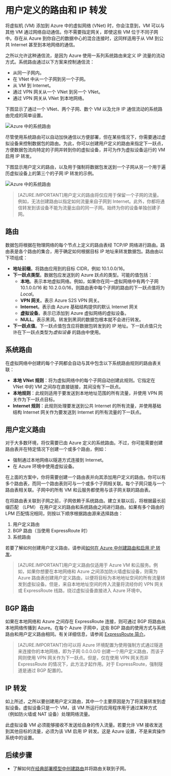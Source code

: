 <properties 
   pageTitle="用户定义的路由和 IP 转发概述"
   description="了解 UDR 和 IP 转发"
   services="virtual-network"
   documentationCenter="na"
   authors="telmosampaio"
   manager="carmonm"
   editor="tysonn" />
<tags
	ms.service="virtual-network"
	ms.date="12/11/2015"
	wacn.date="01/14/2016"/>

# 用户定义的路由和 IP 转发
将虚拟机 (VM) 添加到 Azure 中的虚拟网络 (VNet) 时，你会注意到，VM 可以与其他 VM 通过网络自动通信。你不需要指定网关，即使这些 VM 位于不同子网中。存在从 Azure 到你自己的数据中心的混合连接时，这同样适用于从 VM 到公共 Internet 甚至到本地网络的通信。

之所以允许这种通信流，是因为 Azure 使用一系列系统路由来定义 IP 流量的流动方式。系统路由通过以下方案来控制通信流：

- 从同一子网内。
- 在 VNet 中从一个子网到另一个子网。
- 从 VM 到 Internet。
- 通过 VPN 网关从一个 VNet 到另一个 VNet。
- 通过 VPN 网关从 VNet 到本地网络。

下图显示了通过一个 VNet、两个子网、数个 VM 以及允许 IP 通信流动的系统路由完成的简单设置。

![Azure 中的系统路由](./media/virtual-networks-udr-overview/Figure1.png)

尽管使用系统路由可以自动加快通信以方便部署，但在某些情况下，你需要通过虚拟设备来控制数据包的路由。为此，你可以创建用户定义的路由来指定下一跃点，方便数据包流向特定的子网并转到你的虚拟设备，并可为作为虚拟设备运行的 VM 启用 IP 转发。

下图显示用户定义的路由，以及用于强制将数据包发送到一个子网从另一个用于遍历虚拟设备上的第三个的子网 IP 转发的示例。

![Azure 中的系统路由](./media/virtual-networks-udr-overview/Figure2.png)

>[AZURE.IMPORTANT]用户定义的路由将仅应用于保留一个子网的流量。例如，无法创建路由以指定如何流量来自子网到 Internet。此外，你都将通信转发到该设备不能为流量出自的同一子网。始终为你的设备单独创建子网。

## 路由
数据包将根据在物理网络的每个节点上定义的路由表经 TCP/IP 网络进行路由。路由表是各个路由的集合，用于确定如何根据目标 IP 地址来转发数据包。路由由以下项组成：

- **地址前缀**。将路由应用到的目标 CIDR，例如 10.1.0.0/16。
- **下一跃点类型**。数据包应发送到的 Azure 跃点的类型。可能的值包括：
	- **本地**。表示本地虚拟网络。例如，如果你在同一虚拟网络中有两个子网 10.1.0.0/16 和 10.2.0.0/16，则路由表中每个子网的路由的下一跃点值将为 *Local*。
	- **VPN 网关**。表示 Azure S2S VPN 网关。 
	- **Internet**。表示由 Azure 基础结构提供的默认 Internet 网关 
	- **虚拟设备**。表示已添加到 Azure 虚拟网络的虚拟设备。
	- **NULL**。表示黑洞。转发到黑洞的数据包根本就不会进行转发。
- **下一跃点值**。下一跃点值包含应将数据包转发到的 IP 地址。下一跃点值只允许在下一跃点类型为*虚拟设备* 的路由中使用。

## 系统路由
在虚拟网络中创建的每个子网都会自动与其中包含以下系统路由规则的路由表关联：

- **本地 VNet 规则**：将为虚拟网络中的每个子网自动创建此规则。它指定在 VNet 中的 VM 之间存在直接链接，其间没有下一跃点。
- **本地规则**：此规则适用于要发送到本地地址范围的所有流量，并使用 VPN 网关作为下一跃点目标。
- **Internet 规则**：此规则处理要发送到公共 Internet 的所有流量，并使用基础结构 Internet 网关作为要发送到 Internet 的所有流量的下一跃点。

## 用户定义路由
对于大多数环境，将仅需要已由 Azure 定义的系统路由。不过，你可能需要创建路由表并在特定情况下创建一个或多个路由，例如：

- 强制通过本地网络以隧道方式连接到 Internet。
- 在 Azure 环境中使用虚拟设备。

在上面的方案中，你将需要创建一个路由表并向其添加用户定义的路由。你可以有多个路由表，而同一个路由表则可与一个或多个子网相关联。每个子网只能与一个路由表相关联。子网中的所有 VM 和云服务都使用与该子网关联的路由表。

在将路由表关联到子网之前，子网依赖于系统路由。建立关联以后，将根据最长前缀匹配 （LPM） 在用户定义的路由和系统路由之间进行路由。如果有多个路由的 LPM 匹配情况相同，则按以下顺序根据路由源来选择路由：

1. 用户定义路由
1. BGP 路由（当使用 ExpressRoute 时）
1. 系统路由

若要了解如何创建用户定义路由，请参阅[如何在 Azure 中创建路由和启用 IP 转发](/documentation/articles/virtual-networks-udr-how-to#How-to-manage-routes)。

>[AZURE.IMPORTANT]用户定义路由仅适用于 Azure VM 和云服务。例如，如果你想要在本地网络和 Azure 之间添加防火墙虚拟设备，则需为 Azure 路由表创建用户定义路由，以便将目标为本地地址空间的所有流量转发到虚拟设备。但是，来自本地地址空间的传入流量将流经你的 VPN 网关或 ExpressRoute 线路，绕过虚拟设备直接进入 Azure 环境中。

## BGP 路由
如果在本地网络和 Azure 之间存在 ExpressRoute 连接，则可通过 BGP 将路由从本地网络传播到 Azure。在每个 Azure 子网中，这些 BGP 路由的使用方式与系统路由和用户定义路由相同。有关详细信息，请参阅 [ExpressRoute 简介](/documentation/articles/expressroute-introduction)。

>[AZURE.IMPORTANT]你可以将 Azure 环境配置为使用强制方式通过隧道来连接你的本地网络，即为子网 0.0.0.0/0 创建一个用户定义路由，而该子网则使用 VPN 网关作为下一跃点。但是，仅在使用 VPN 网关而非 ExpressRoute 的情况下，此方法才起作用。对于 ExpressRoute，强制隧道是通过 BGP 配置的。

## IP 转发
如上所述，之所以要创建用户定义路由，其中一个主要原因是为了将流量转发到虚拟设备。虚拟设备只是一个 VM，该 VM 所运行的应用程序用于通过某种方式（例如防火墙或 NAT 设备）处理网络流量。

此虚拟设备 VM 必须能够接收不发送给自身的传入流量。若要允许 VM 接收发送到其他目标的流量，必须为该 VM 启用 IP 转发。这是 Azure 设置，不是来宾操作系统中的设置。

## 后续步骤

- 了解如何[在经典部署模型中创建路由](/documentation/articles/virtual-network-create-udr-classic-ps)并将路由关联到子网。

<!---HONumber=82-->